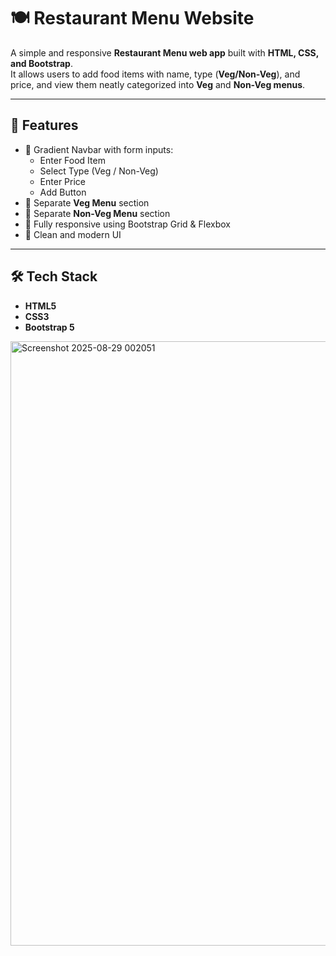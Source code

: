 # 🍽️ Restaurant Menu Website  

A simple and responsive **Restaurant Menu web app** built with **HTML, CSS, and Bootstrap**.  
It allows users to add food items with name, type (**Veg/Non-Veg**), and price, and view them neatly categorized into **Veg** and **Non-Veg menus**.  

---

## 🚀 Features  
- 🌈 Gradient Navbar with form inputs:  
  - Enter Food Item  
  - Select Type (Veg / Non-Veg)  
  - Enter Price  
  - Add Button  
- 🥗 Separate **Veg Menu** section  
- 🍗 Separate **Non-Veg Menu** section  
- 📱 Fully responsive using Bootstrap Grid & Flexbox  
- 🎨 Clean and modern UI  

---

## 🛠️ Tech Stack  
- **HTML5**  
- **CSS3**  
- **Bootstrap 5**
<img width="1897" height="967" alt="Screenshot 2025-08-29 002051" src="https://github.com/user-attachments/assets/be0adc6f-db5a-4eea-963b-71d574683d3a" />
